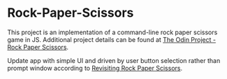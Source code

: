 # Rock-Paper-Scissors

This project is an implementation of a command-line rock paper scissors game in JS. Additional project details can be found at [The Odin Project - Rock Paper Scissors](https://www.theodinproject.com/paths/foundations/courses/foundations/lessons/rock-paper-scissors).

Update app with simple UI and driven by user button selection rather than prompt window according to [Revisiting Rock Paper Scissors](https://www.theodinproject.com/paths/foundations/courses/foundations/lessons/revisiting-rock-paper-scissors).
